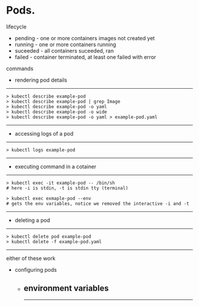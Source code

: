 # Pods. 

lifecycle 

* pending - one or more containers images not created yet 
* running - one or more containers running 
* suceeded - all containers suceeded, ran 
* failed - container terminated, at least one failed with error

commands 

* rendering pod details
---
    > kubectl describe example-pod
    > kubectl describe example-pod | grep Image
    > kubectl describe example-pod -o yaml 
    > kubectl describe example-pod -o wide
    > kubectl describe example-pod -o yaml > example-pod.yaml 
---

* accessing logs of a pod 
--- 
    > kubectl logs example-pod
---

* executing command in a cotainer 
---
    > kubectl exec -it example-pod -- /bin/sh
    # here -i is stdin, -t is stdin tty (terminal)
    
    > kubectl exec exmaple-pod --env
    # gets the env variables, notice we removed the interactive -i and -t 
---

* deleting a pod 
--- 
    > kubectl delete pod example-pod 
    > kubectl delete -f example-pod.yaml
---
either of these work 

* configuring pods
    * environment variables 
        --- 
            
        ---

